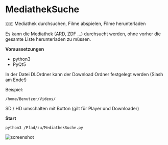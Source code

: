 # MediathekSuche
🇩🇪
Mediathek durchsuchen, Filme abspielen, Filme herunterladen

Es kann die Mediathek (ARD, ZDF ...) durchsucht werden, ohne vorher die gesamte Liste herunterladen zu müssen.

__Voraussetzungen__

- python3
- PyQt5

In der Datei DLOrdner kann der Download Ordner festgelegt werden (Slash am Ende!)

Beispiel:

```/home/Benutzer/Videos/```

SD / HD umschalten mit Button (gilt für Player und Downloader)

__Start__

```python3 /Pfad/zu/MediathekSuche.py```

![screenshot](https://github.com/Axel-Erfurt/MediathekSuche/blob/master/screenshot.png)
